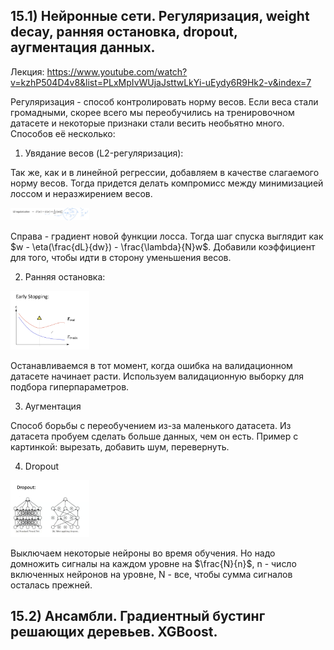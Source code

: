 ## 15.1) Нейронные сети. Регуляризация, weight decay, ранняя остановка, dropout, аугментация данных.

Лекция: https://www.youtube.com/watch?v=kzhP504D4v8&list=PLxMpIvWUjaJsttwLkYi-uEydy6R9Hk2-v&index=7

Регуляризация - способ контролировать норму весов. Если веса стали громадными, скорее всего мы переобучились на тренировочном датасете и некоторые признаки стали весить необьятно много. Способов её несколько:

1. Увядание весов (L2-регуляризация):

Так же, как и в линейной регрессии, добавляем в качестве слагаемого норму весов. Тогда придется делать компромисс между минимизацией лоссом и неразжирением весов.

<img src="images/ticket15/image-1.png" alt="" width="25%" height="25%">

Справа - градиент новой функции лосса. Тогда шаг спуска выглядит как $w - \eta(\frac{dL}{dw}) - \frac{\lambda}{N}w$. Добавили коэффициент для того, чтобы идти в сторону уменьшения весов. 


2. Ранняя остановка:

<img src="images/ticket15/image-2.png" alt="" width="25%" height="25%">

Останавливаемся в тот момент, когда ошибка на валидационном датасете начинает расти.
Используем валидационную выборку для подбора гиперпараметров.

3. Аугментация

Способ борьбы с переобучением из-за маленького датасета. Из датасета пробуем сделать больше данных, чем он есть. Пример с картинкой: вырезать, добавить шум, перевернуть.

4. Dropout

<img src="images/ticket15/image-3.png" alt="" width="25%" height="25%">

Выключаем некоторые нейроны во время обучения. Но надо домножить сигналы на каждом уровне на $\frac{N}{n}$, n - число включенных нейронов на уровне, N - все, чтобы сумма сигналов осталась прежней. 

## 15.2) Ансамбли. Градиентный бустинг решающих деревьев. XGBoost.

